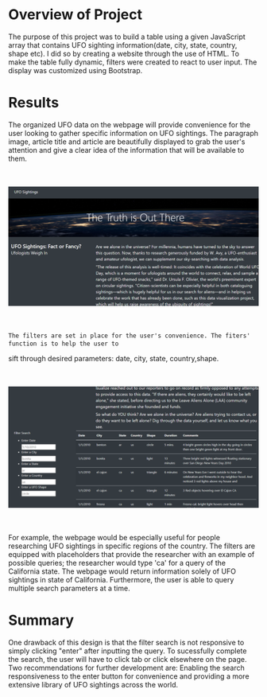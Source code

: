 
# Overview of Project

   The purpose of this project was to build a table using a given JavaScript array that contains 
  UFO sighting information(date, city, state, country, shape etc). I did so by creating a website 
  through the use of HTML. To make the table fully dynamic, filters were created to react to 
  user input. The display was customized using Bootstrap. 

# Results 

   The organized UFO data on the webpage will provide convenience for the user looking to gather specific 
  information on UFO sightings. The paragraph image, article title and article are beautifully displayed 
  to grab the user's attention and give a clear idea of the information that will be available to them. 
  
   <br><br>
   ![](https://github.com/dernae/UFOs/blob/main/html_images/webpage_top.png)<br>
   <br><br>

    The filters are set in place for the user's convenience. The fiters' function is to help the user to 
  sift through desired parameters: date, city, state, country,shape. 
  
   <br><br>
   ![](https://github.com/dernae/UFOs/blob/main/html_images/webpage_filters.png)<br>
   <br><br>

  For example, the webpage would be especially useful for people researching UFO sightings in specific 
  regions of the country. The filters are equipped with placeholders that provide the researcher with an example 
  of possible queries; the researcher would type 'ca' for a query of the California state. The webpage would
  return information solely of UFO sightings in state of California. Furthermore, the user is able to query
  multiple search parameters at a time. 
  
  # Summary 
  
   One drawback of this design is that the filter search is not responsive to simply clicking "enter" after 
  inputting the query. To sucessfully complete the search, the user will have to click tab or click 
  elsewhere on the page. 
    Two recommendations for further development are: Enabling the search responsiveness to the enter button 
  for convenience and providing a more extensive library of UFO sightings across the world. 
